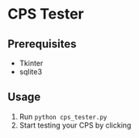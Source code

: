# CPS Tester

## Prerequisites

- Tkinter
- sqlite3

## Usage

1. Run `python cps_tester.py`
2. Start testing your CPS by clicking



